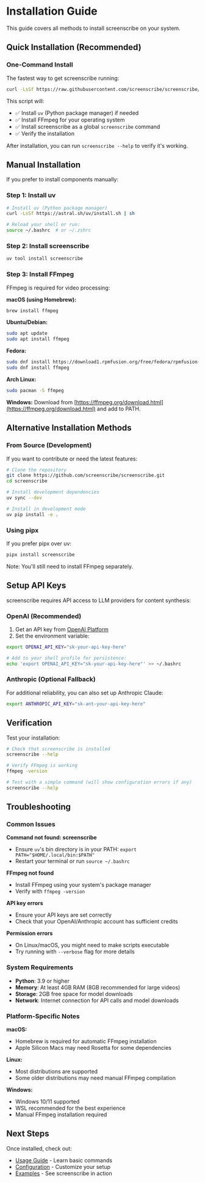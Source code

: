 # Installation Guide

This guide covers all methods to install screenscribe on your system.

## Quick Installation (Recommended)

### One-Command Install

The fastest way to get screenscribe running:

```bash
curl -LsSf https://raw.githubusercontent.com/screenscribe/screenscribe/main/scripts/install.sh | bash
```

This script will:
- ✅ Install `uv` (Python package manager) if needed
- ✅ Install FFmpeg for your operating system
- ✅ Install screenscribe as a global `screenscribe` command
- ✅ Verify the installation

After installation, you can run `screenscribe --help` to verify it's working.

## Manual Installation

If you prefer to install components manually:

### Step 1: Install uv

```bash
# Install uv (Python package manager)
curl -LsSf https://astral.sh/uv/install.sh | sh

# Reload your shell or run:
source ~/.bashrc  # or ~/.zshrc
```

### Step 2: Install screenscribe

```bash
uv tool install screenscribe
```

### Step 3: Install FFmpeg

FFmpeg is required for video processing:

**macOS (using Homebrew):**
```bash
brew install ffmpeg
```

**Ubuntu/Debian:**
```bash
sudo apt update
sudo apt install ffmpeg
```

**Fedora:**
```bash
sudo dnf install https://download1.rpmfusion.org/free/fedora/rpmfusion-free-release-$(rpm -E %fedora).noarch.rpm
sudo dnf install ffmpeg
```

**Arch Linux:**
```bash
sudo pacman -S ffmpeg
```

**Windows:**
Download from [https://ffmpeg.org/download.html](https://ffmpeg.org/download.html) and add to PATH.

## Alternative Installation Methods

### From Source (Development)

If you want to contribute or need the latest features:

```bash
# Clone the repository
git clone https://github.com/screenscribe/screenscribe.git
cd screenscribe

# Install development dependencies
uv sync --dev

# Install in development mode
uv pip install -e .
```

### Using pipx

If you prefer pipx over uv:

```bash
pipx install screenscribe
```

Note: You'll still need to install FFmpeg separately.

## Setup API Keys

screenscribe requires API access to LLM providers for content synthesis:

### OpenAI (Recommended)

1. Get an API key from [OpenAI Platform](https://platform.openai.com/api-keys)
2. Set the environment variable:

```bash
export OPENAI_API_KEY="sk-your-api-key-here"

# Add to your shell profile for persistence:
echo 'export OPENAI_API_KEY="sk-your-api-key-here"' >> ~/.bashrc
```

### Anthropic (Optional Fallback)

For additional reliability, you can also set up Anthropic Claude:

```bash
export ANTHROPIC_API_KEY="sk-ant-your-api-key-here"
```

## Verification

Test your installation:

```bash
# Check that screenscribe is installed
screenscribe --help

# Verify FFmpeg is working
ffmpeg -version

# Test with a simple command (will show configuration errors if any)
screenscribe --help
```

## Troubleshooting

### Common Issues

**Command not found: screenscribe**
- Ensure `uv`'s bin directory is in your PATH: `export PATH="$HOME/.local/bin:$PATH"`
- Restart your terminal or run `source ~/.bashrc`

**FFmpeg not found**
- Install FFmpeg using your system's package manager
- Verify with `ffmpeg -version`

**API key errors**
- Ensure your API keys are set correctly
- Check that your OpenAI/Anthropic account has sufficient credits

**Permission errors**
- On Linux/macOS, you might need to make scripts executable
- Try running with `--verbose` flag for more details

### System Requirements

- **Python**: 3.9 or higher
- **Memory**: At least 4GB RAM (8GB recommended for large videos)
- **Storage**: 2GB free space for model downloads
- **Network**: Internet connection for API calls and model downloads

### Platform-Specific Notes

**macOS:**
- Homebrew is required for automatic FFmpeg installation
- Apple Silicon Macs may need Rosetta for some dependencies

**Linux:**
- Most distributions are supported
- Some older distributions may need manual FFmpeg compilation

**Windows:**
- Windows 10/11 supported
- WSL recommended for the best experience
- Manual FFmpeg installation required

## Next Steps

Once installed, check out:
- [Usage Guide](usage.md) - Learn basic commands
- [Configuration](configuration.md) - Customize your setup
- [Examples](../examples/) - See screenscribe in action